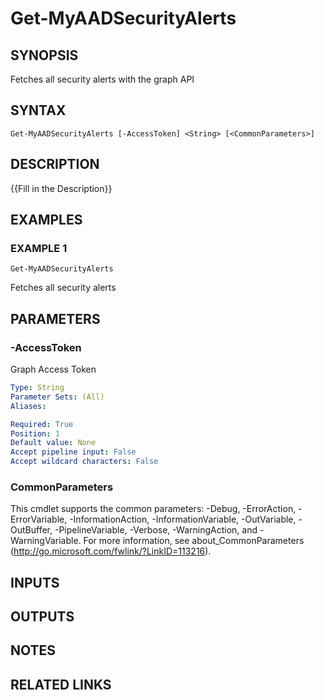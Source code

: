 # Get-MyAADSecurityAlerts

## SYNOPSIS
Fetches all security alerts with the graph API

## SYNTAX

```
Get-MyAADSecurityAlerts [-AccessToken] <String> [<CommonParameters>]
```

## DESCRIPTION
{{Fill in the Description}}

## EXAMPLES

### EXAMPLE 1
```
Get-MyAADSecurityAlerts
```

Fetches all security alerts

## PARAMETERS

### -AccessToken
Graph Access Token

```yaml
Type: String
Parameter Sets: (All)
Aliases:

Required: True
Position: 1
Default value: None
Accept pipeline input: False
Accept wildcard characters: False
```

### CommonParameters
This cmdlet supports the common parameters: -Debug, -ErrorAction, -ErrorVariable, -InformationAction, -InformationVariable, -OutVariable, -OutBuffer, -PipelineVariable, -Verbose, -WarningAction, and -WarningVariable.
For more information, see about_CommonParameters (http://go.microsoft.com/fwlink/?LinkID=113216).

## INPUTS

## OUTPUTS

## NOTES

## RELATED LINKS

